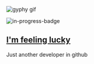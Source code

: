 ![gyphy gif](https://media2.giphy.com/media/3o7aCZ8xpl6JKvynGo/giphy.gif?cid=bfae7322b66ff4317abb65ceb1932687471a51a231537563&rid=giphy.gif&ct=g)

![in-progress-badge](https://img.shields.io/badge/IN-PROGRESS-brightgreen)

## [I'm feeling lucky](https://fct5mvs0s5.execute-api.us-east-2.amazonaws.com)

Just another developer in github
